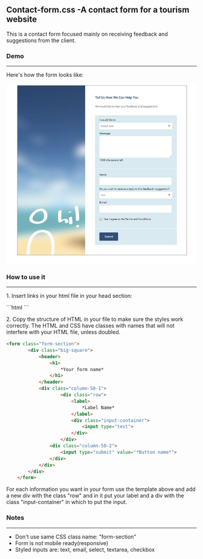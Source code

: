 <h2>
Contact-form.css -A contact form for a tourism website
</h2>
<p>This is a contact form focused mainly on receiving feedback and suggestions from the client.
</p> 
<h3>Demo
</h3>
<hr>
<p>Here's how the form looks like:
</p>
  <img src="images/Demo.jpg">
<h3>How to use it
</h3>
 <hr>

 <p> 1. Insert links in your html file in your head section:
 </p>
```html
<head>
  <link rel="stylesheet" type="text/css" href="Contact-form.css">
</head>
```

<p>2. Copy the structure of HTML in your file to make sure the styles work correctly. The HTML and CSS have classes with names that will not interfere with your HTML file, unless doubled.
</p>

```html
<form class="form-section">
        <div class="big-square">
            <header>
                <h1>
                    *Your form name*
                </h1>
            </header>
            <div class="column-50-1">
                    <div class="row">
                        <label>
                            *Label Name*
                        </label>
                        <div class="input-container">
                            <input type="text">
                        </div>
                    </div>
                <div class="column-50-2">
                    <input type="submit" value="*Button name*">
                </div>
            </div>
        </div>
    </form>
```

<p>
  For each information you want in your form use the template above and add a new div with the class "row" and in it put your label and a div with the class "input-container" in which to put the input. 
</p>

<h3>Notes
</h3>
 <hr>
 <ul>
  <li>Don't use same CSS class name: "form-section"</li>
  <li>Form is not mobile ready(responsive)</li>
  <li>Styled inputs are: text, email, select, textarea, checkbox</li>
</ul>

